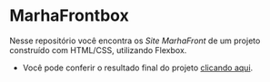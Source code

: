 # MarhaFrontbox

Nesse repositório você encontra os *Site MarhaFront* de um projeto construído com HTML/CSS, utilizando Flexbox.

- Você pode conferir o resultado final do projeto [clicando aqui](https://frontbox.surge.sh/).